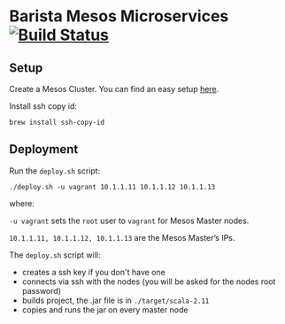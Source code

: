 # Barista Mesos Microservices [![Build Status](https://magnum.travis-ci.com/victorursan/barista-mesos-microservices.svg?&branch=master)](https://magnum.travis-ci.com/victorursan/barista-mesos-microservices)

## Setup
Create a Mesos Cluster. You can find an easy setup [here](https://github.com/victorursan/mesos-cluster-ansible).

Install ssh copy id:
```
brew install ssh-copy-id
```

## Deployment
Run the `deploy.sh` script:

```
./deploy.sh -u vagrant 10.1.1.11 10.1.1.12 10.1.1.13
```

where:

`-u vagrant` sets the `root` user to `vagrant` for Mesos Master nodes.

`10.1.1.11, 10.1.1.12, 10.1.1.13` are the Mesos Master’s IPs.

The `deploy.sh` script will:
  - creates a ssh key if you don't have one
  - connects via ssh with the nodes (you will be asked for the nodes root password)
  - builds project, the .jar file is in `./target/scala-2.11`
  - copies and runs the jar on every master node
